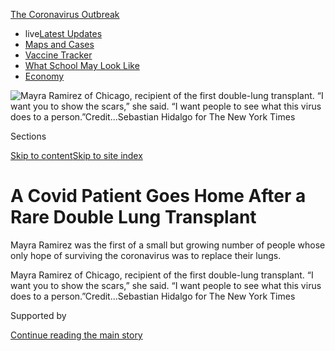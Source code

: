 <div id="app">

<div>

<div>

<div>

</div>

<div data-aria-hidden="false">

<div id="site-content" data-role="main">

<div>

<div class="css-1aor85t" style="opacity:0.000000001;z-index:-1;visibility:hidden">

<div class="css-1hqnpie">

<div class="css-epjblv">

<span class="css-17xtcya">[Health](/section/health)</span><span class="css-x15j1o">|</span><span class="css-fwqvlz">A
Covid Patient Goes Home After a Rare Double Lung
Transplant</span>

</div>

<div class="css-k008qs">

<div class="css-1iwv8en">

<span class="css-18z7m18"></span>

<div>

</div>

</div>

<span class="css-1n6z4y">https://nyti.ms/2CSlZ9O</span>

<div class="css-1705lsu">

<div class="css-4xjgmj">

<div class="css-4skfbu" data-role="toolbar" data-aria-label="Social Media Share buttons, Save button, and Comments Panel with current comment count" data-testid="share-tools">

  - 
  - 
  - 
  - 
    
    <div class="css-6n7j50">
    
    </div>

  - 
  - 

</div>

</div>

</div>

</div>

</div>

</div>

<div id="NYT_TOP_BANNER_REGION" class="css-11qgg8s">

<div>

<div id="styln-prism-menu-1592847958612" class="section interactive-content interactive-size-medium css-1du2ztb">

<div class="css-17ih8de interactive-body">

<div id="scroll-container" class="css-1gj85ro">

[<span class="styln-title-wrap"><span class="css-1pje3qr">The
Coronavirus</span><span class="css-1pje3qr">
Outbreak</span></span>](https://www.nytimes3xbfgragh.onion/news-event/coronavirus?action=click&pgtype=Article&state=default&region=TOP_BANNER&context=storylines_menu)

  - <span class="css-kqxiym" data-emphasize="true">live</span>[Latest
    Updates](https://www.nytimes3xbfgragh.onion/2020/08/02/world/coronavirus-updates.html?action=click&pgtype=Article&state=default&region=TOP_BANNER&context=storylines_menu)
  - [Maps and
    Cases](https://www.nytimes3xbfgragh.onion/interactive/2020/us/coronavirus-us-cases.html?action=click&pgtype=Article&state=default&region=TOP_BANNER&context=storylines_menu)
  - [Vaccine
    Tracker](https://www.nytimes3xbfgragh.onion/interactive/2020/science/coronavirus-vaccine-tracker.html?action=click&pgtype=Article&state=default&region=TOP_BANNER&context=storylines_menu)
  - [What School May Look
    Like](https://www.nytimes3xbfgragh.onion/interactive/2020/07/29/us/schools-reopening-coronavirus.html?action=click&pgtype=Article&state=default&region=TOP_BANNER&context=storylines_menu)
  - [Economy](https://www.nytimes3xbfgragh.onion/live/2020/07/31/business/stock-market-today-coronavirus?action=click&pgtype=Article&state=default&region=TOP_BANNER&context=storylines_menu)

</div>

</div>

</div>

</div>

</div>

<div id="fullBleedHeaderContent">

<div class="css-n4ws9g">

![<span class="css-16f3y1r e13ogyst0" data-aria-hidden="true">Mayra
Ramirez of Chicago, recipient of the first double-lung transplant. “I
want you to show the scars,” she said. “I want people to see what this
virus does to a
person.”</span><span class="css-cnj6d5 e1z0qqy90" itemprop="copyrightHolder"><span class="css-1ly73wi e1tej78p0">Credit...</span><span><span>Sebastian
Hidalgo for The New York
Times</span></span></span>](https://static01.graylady3jvrrxbe.onion/images/2020/08/02/science/02Virus-Lungtransplant1/merlin_175086177_1077d762-30a6-4bd9-84be-71fea068258a-articleLarge.jpg?quality=75&auto=webp&disable=upscale)

</div>

<div class="css-3z92zw">

<div class="css-6cn7ki">

<div class="NYTAppHideMasthead css-1bcu9v6 e1suatyy0">

<div class="section css-1o1qe8k e1suatyy2">

<div class="css-cu5p7t er09x8g0">

<div class="css-6n7j50">

</div>

<span class="css-1dv1kvn">Sections</span>

[Skip to content](#site-content)[Skip to site index](#site-index)

</div>

<div class="css-10698na e1huz5gh0">

</div>

</div>

</div>

<div class="css-1sojcmr ehdk2mb0">

# A Covid Patient Goes Home After a Rare Double Lung Transplant

</div>

Mayra Ramirez was the first of a small but growing number of people
whose only hope of surviving the coronavirus was to replace their lungs.

</div>

</div>

<div class="css-nwzfg5 e1gnum310">

<span class="css-1f9pvn2 health">Mayra Ramirez of Chicago, recipient of
the first double-lung transplant. “I want you to show the scars,” she
said. “I want people to see what this virus does to a
person.”</span><span class="css-cnj6d5 e1z0qqy90" itemprop="copyrightHolder"><span class="css-1ly73wi e1tej78p0">Credit...</span><span><span>Sebastian
Hidalgo for The New York Times</span></span></span>

</div>

<div id="sponsor-wrapper" class="css-1hyfx7x">

<div id="sponsor-slug" class="css-19vbshk">

Supported by

</div>

[Continue reading the main
story](#after-sponsor)

<div id="sponsor" class="ad sponsor-wrapper" style="text-align:center;height:100%;display:block">

</div>

<div id="after-sponsor">

</div>

</div>

<div class="css-1wx1auc e1gnum311">

<div class="css-18e8msd">

<div class="css-vp77d3 epjyd6m0">

<div class="css-1baulvz">

By [<span class="css-1baulvz last-byline" itemprop="name">Denise
Grady</span>](https://www.nytimes3xbfgragh.onion/by/denise-grady)

</div>

</div>

  - 
    
    <div class="css-ld3wwf e16638kd2">
    
    July 30,
    2020
    
    </div>

  - 
    
    <div class="css-4xjgmj">
    
    <div class="css-d8bdto" data-role="toolbar" data-aria-label="Social Media Share buttons, Save button, and Comments Panel with current comment count" data-testid="share-tools">
    
      - 
      - 
      - 
      - 
        
        <div class="css-6n7j50">
        
        </div>
    
      - 
      - 
    
    </div>
    
    </div>

</div>

</div>

</div>

<div class="section meteredContent css-1r7ky0e" name="articleBody" itemprop="articleBody">

<div class="css-1fanzo5 StoryBodyCompanionColumn">

<div class="css-53u6y8">

The last thing that Mayra Ramirez remembers from the emergency room at
Northwestern Memorial Hospital in Chicago is calling her family to say
she had Covid, was about to be put on a ventilator and needed her mother
to make medical decisions for her.

Ms. Ramirez, 28, did not wake up for more than six weeks. And then she
learned that on June 5, [she had become the first Covid
patient](https://www.nytimes3xbfgragh.onion/2020/06/11/health/coronavirus-lung-transplant.html?searchResultPosition=2)
in the United States to receive a double-lung transplant.

On Wednesday, she went home from the hospital.

Ms. Ramirez is one of a small but growing number of patients whose lungs
have been destroyed by the coronavirus, and whose only hope of survival
is a lung transplant.

“I’m pretty sure that if I had been at another center, they would have
just ended care and let me die,” she said in an interview on Wednesday.

</div>

</div>

<div class="css-1fanzo5 StoryBodyCompanionColumn">

<div class="css-53u6y8">

The surgery is considered a desperate measure reserved for people with
fatal, irreversible lung damage. Doctors do not want to remove a
person’s lungs if there is any chance they will heal. Over all, only
[about 2,700 lung transplants](https://unos.org/data/transplant-trends/)
were performed in the United States last year.

Patients must be sick enough to need a transplant, and yet also strong
enough to survive the operation, recover and get back on their feet.
With a new disease like Covid-19, doctors are still learning how to
strike that balance.

“It’s such a paradigm change,” said Ms. Ramirez’s surgeon, Dr. Ankit
Bharat. “Lung transplant has not been considered a treatment option for
an infectious disease, so people need to get a little bit more of a
comfort level with it.”

On July 5, he performed a similar operation on a second Covid patient,
Brian Kuhns, 62, from Lake Zurich, Ill.

Mr. Kuhns spent 100 days on life-support machines before receiving the
transplant. Before becoming ill, he had thought Covid was a hoax, his
wife, Nancy Kuhns, said, in a statement issued by the hospital.

</div>

</div>

<div class="css-1fanzo5 StoryBodyCompanionColumn">

<div class="css-53u6y8">

Mr. Kuhns said, “If my story can teach you one thing, it’s that Covid-19
isn’t a joke.”

Two more patients at Northwestern are awaiting transplants, one from
Chicago and one from Washington, D.C., said Dr. Bharat, who is the chief
of thoracic surgery and surgical director of the lung transplant
program.

<div id="NYT_MAIN_CONTENT_1_REGION" class="css-9tf9ac">

<div>

<div id="styln-covid-updates-world" class="section interactive-content interactive-size-medium css-1ftcdic">

<div class="css-17ih8de interactive-body">

<div id="styln-briefing-block" data-asset-id="QXJ0aWNsZTpueXQ6Ly9hcnRpY2xlLzhiMjRmNTQ0LWVhMmUtNTlmNC1hMDZiLTM0YWI3YTlmN2E4YQ==">

<div class="briefing-block-header-section">

# [Latest Updates: Global Coronavirus Outbreak](https://www.nytimes3xbfgragh.onion/2020/08/01/world/coronavirus-covid-19.html?action=click&pgtype=Article&state=default&region=MAIN_CONTENT_1&context=storylines_live_updates)

<div class="briefing-block-ts">

Updated 2020-08-02T17:52:35.962Z

</div>

</div>

  - [The U.S. reels as July cases more than double the total of any
    other
    month.](https://www.nytimes3xbfgragh.onion/2020/08/01/world/coronavirus-covid-19.html?action=click&pgtype=Article&state=default&region=MAIN_CONTENT_1&context=storylines_live_updates#link-34047410)
  - [Top U.S. officials work to break an impasse over the federal
    jobless
    benefit.](https://www.nytimes3xbfgragh.onion/2020/08/01/world/coronavirus-covid-19.html?action=click&pgtype=Article&state=default&region=MAIN_CONTENT_1&context=storylines_live_updates#link-780ec966)
  - [Its outbreak untamed, Melbourne goes into even greater
    lockdown.](https://www.nytimes3xbfgragh.onion/2020/08/01/world/coronavirus-covid-19.html?action=click&pgtype=Article&state=default&region=MAIN_CONTENT_1&context=storylines_live_updates#link-2bc8948)

<div class="briefing-block-footer">

<div class="briefing-block-footer-meta">

[See more
updates](https://www.nytimes3xbfgragh.onion/2020/08/01/world/coronavirus-covid-19.html?action=click&pgtype=Article&state=default&region=MAIN_CONTENT_1&context=storylines_live_updates)

</div>

<div class="briefing-block-briefinglinks">

<span>More live coverage:</span>
[Markets](https://www.nytimes3xbfgragh.onion/live/2020/07/31/business/stock-market-today-coronavirus?action=click&pgtype=Article&state=default&region=MAIN_CONTENT_1&context=storylines_live_updates)

</div>

</div>

</div>

</div>

</div>

</div>

</div>

A patient is to be flown in from Seattle next week, and the Northwestern
team is consulting on still another case with a medical group in
Washington, D.C. Other transplant centers are considering similar
surgeries, Dr. Bharat said.

Last Friday, a Covid patient transferred from another state underwent a
double lung transplant at the University of Florida Health Shands
Hospital in Gainesville, Dr. Tiago Machuca said.

While other centers have also sought to refer cases, most of the
patients had other serious medical problems that ruled them out, he
said.

</div>

</div>

<div class="css-79elbk" data-testid="photoviewer-wrapper">

<div class="css-z3e15g" data-testid="photoviewer-wrapper-hidden">

</div>

<div class="css-1a48zt4 ehw59r15" data-testid="photoviewer-children">

![<span class="css-16f3y1r e13ogyst0" data-aria-hidden="true">Dr. Ankit
Bharat during a check-up with Ms. Ramirez at Northwestern Medicine on
Wednesday.</span><span class="css-cnj6d5 e1z0qqy90" itemprop="copyrightHolder"><span class="css-1ly73wi e1tej78p0">Credit...</span><span>Sebastian
Hidalgo for The New York
Times</span></span>](https://static01.graylady3jvrrxbe.onion/images/2020/07/30/science/30VIRUS-LUNGTRANSPLANT2/merlin_175086201_3fc4747b-11e7-47c2-a10c-fc2d47cda571-articleLarge.jpg?quality=75&auto=webp&disable=upscale)

</div>

</div>

<div class="css-1fanzo5 StoryBodyCompanionColumn">

<div class="css-53u6y8">

In some cases, Dr. Bharat said, hospitals appeared to have waited too
long to recommend a transplant. One patient being referred to his center
seemed like a good candidate but then had major bleeding into the lungs
as well as kidney failure, and the surgery was no longer feasible.

“I think people need to recognize this option earlier and just start at
least talking about it before it gets to that point,” Dr. Bharat said.

</div>

</div>

<div class="css-1fanzo5 StoryBodyCompanionColumn">

<div class="css-53u6y8">

In some cases, he said, insurers’ reluctance to cover the surgery or to
pay for travel to transfer patients has led to delays.

“This is so new to our field,” Dr. Machuca said. “It will be a challenge
for physicians to determine which patients truly are candidates and
what’s the timing. We don’t want to do it too early when the patient
still can recover from Covid lung disease and resume with good quality
of life, but also you don’t want to miss the boat and have a patient
where it’s futile, the patient is too sick.”

He said that, in some cases, extensive rehabilitation has brought about
recovery in Covid patients who were being considered as possible
transplant candidates.

Because the extensive lung damage in Covid patients makes transplant
surgery especially difficult, most patients would be referred to major
transplant centers that are best equipped to perform the risky
operations and provide the intensive aftercare that patients need, the
surgeons said. Mr. Kuhns was transferred to Northwestern from another
health system.

</div>

</div>

<div class="css-a7yk8a e73j0it0">

<div class="css-1xdhyk6 erfvjey0">

<span class="css-1ly73wi e1tej78p0">Image</span>

<div class="css-zjzyr8">

<div data-testid="lazyimage-container" style="height:580px">

</div>

</div>

</div>

<span class="css-16f3y1r e13ogyst0" data-aria-hidden="true">Ms. Ramirez
wasn’t told for several days after her surgery that she had had a double
lung transplant.</span>

<div class="css-1xdhyk6 erfvjey0">

<span class="css-1ly73wi e1tej78p0">Image</span>

<div class="css-zjzyr8">

<div data-testid="lazyimage-container" style="height:580px">

</div>

</div>

</div>

<span class="css-16f3y1r e13ogyst0" data-aria-hidden="true">Ms. Ramirez
with her dog, Molly Monster, working from home on April 10, shortly
before she got ill.</span>

</div>

<div class="css-1fanzo5 StoryBodyCompanionColumn">

<div class="css-53u6y8">

Before she became ill, Ms. Ramirez, a paralegal for a law firm
specializing in immigration, was working from home and having her
groceries delivered. She was in good health, but had an autoimmune
condition, neuromyelitis optica, and took medication that suppressed her
immune system and might have made her more vulnerable to the coronavirus
infection.

She was ill for about two weeks, and consulted with a Covid hotline
about her symptoms. At one point, she headed to the hospital but then
turned back without going in. She dreaded the idea of being admitted,
and told herself she would recover.

</div>

</div>

<div class="css-1fanzo5 StoryBodyCompanionColumn">

<div class="css-53u6y8">

But on April 26, her temperature reached 105 degrees Fahrenheit, and she
was so weak that she fell when she tried to walk. A friend drove her to
the hospital. When doctors told her that she needed a ventilator, she
had no idea what they meant. She thought it meant some kind of fan, like
the word in Spanish.

“I thought I’d just be there for a couple of days, max, and get back to
my normal life,” she said.

But she spent six weeks on the ventilator, and also needed a machine to
provide oxygen directly into her
bloodstream.

<div id="NYT_MAIN_CONTENT_3_REGION" class="css-9tf9ac">

<div>

<div id="styln-prism-freeform-1594220623585" class="section interactive-content interactive-size-medium css-1ftcdic">

<div class="css-17ih8de interactive-body">

<div id="prism-freeform-block-62021" class="css-19mumt8" data-role="complementary" data-storyline="The Coronavirus Outbreak" data-truncated="true" tabindex="0">

<div class="css-a8d9oz">

<div class="css-eb027h">

[](https://www.nytimes3xbfgragh.onion/news-event/coronavirus?action=click&pgtype=Article&state=default&region=MAIN_CONTENT_3&context=storylines_faq)

### The Coronavirus Outbreak ›

#### Frequently Asked Questions

Updated July 27, 2020

  - #### Should I refinance my mortgage?
    
      - [It could be a good
        idea,](https://www.nytimes3xbfgragh.onion/article/coronavirus-money-unemployment.html?action=click&pgtype=Article&state=default&region=MAIN_CONTENT_3&context=storylines_faq)
        because mortgage rates have [never been
        lower.](https://www.nytimes3xbfgragh.onion/2020/07/16/business/mortgage-rates-below-3-percent.html?action=click&pgtype=Article&state=default&region=MAIN_CONTENT_3&context=storylines_faq)
        Refinancing requests have pushed mortgage applications to some
        of the highest levels since 2008, so be prepared to get in line.
        But defaults are also up, so if you’re thinking about buying a
        home, be aware that some lenders have tightened their standards.

  - #### What is school going to look like in September?
    
      - It is unlikely that many schools will return to a normal
        schedule this fall, requiring the grind of [online
        learning](https://www.nytimes3xbfgragh.onion/2020/06/05/us/coronavirus-education-lost-learning.html?action=click&pgtype=Article&state=default&region=MAIN_CONTENT_3&context=storylines_faq),
        [makeshift child
        care](https://www.nytimes3xbfgragh.onion/2020/05/29/us/coronavirus-child-care-centers.html?action=click&pgtype=Article&state=default&region=MAIN_CONTENT_3&context=storylines_faq)
        and [stunted
        workdays](https://www.nytimes3xbfgragh.onion/2020/06/03/business/economy/coronavirus-working-women.html?action=click&pgtype=Article&state=default&region=MAIN_CONTENT_3&context=storylines_faq)
        to continue. California’s two largest public school districts —
        Los Angeles and San Diego — said on July 13, that [instruction
        will be remote-only in the
        fall](https://www.nytimes3xbfgragh.onion/2020/07/13/us/lausd-san-diego-school-reopening.html?action=click&pgtype=Article&state=default&region=MAIN_CONTENT_3&context=storylines_faq),
        citing concerns that surging coronavirus infections in their
        areas pose too dire a risk for students and teachers. Together,
        the two districts enroll some 825,000 students. They are the
        largest in the country so far to abandon plans for even a
        partial physical return to classrooms when they reopen in
        August. For other districts, the solution won’t be an
        all-or-nothing approach. [Many
        systems](https://bioethics.jhu.edu/research-and-outreach/projects/eschool-initiative/school-policy-tracker/),
        including the nation’s largest, New York City, are devising
        [hybrid
        plans](https://www.nytimes3xbfgragh.onion/2020/06/26/us/coronavirus-schools-reopen-fall.html?action=click&pgtype=Article&state=default&region=MAIN_CONTENT_3&context=storylines_faq)
        that involve spending some days in classrooms and other days
        online. There’s no national policy on this yet, so check with
        your municipal school system regularly to see what is happening
        in your community.

  - #### Is the coronavirus airborne?
    
      - The coronavirus [can stay aloft for hours in tiny droplets in
        stagnant
        air](https://www.nytimes3xbfgragh.onion/2020/07/04/health/239-experts-with-one-big-claim-the-coronavirus-is-airborne.html?action=click&pgtype=Article&state=default&region=MAIN_CONTENT_3&context=storylines_faq),
        infecting people as they inhale, mounting scientific evidence
        suggests. This risk is highest in crowded indoor spaces with
        poor ventilation, and may help explain super-spreading events
        reported in meatpacking plants, churches and restaurants. [It’s
        unclear how often the virus is
        spread](https://www.nytimes3xbfgragh.onion/2020/07/06/health/coronavirus-airborne-aerosols.html?action=click&pgtype=Article&state=default&region=MAIN_CONTENT_3&context=storylines_faq)
        via these tiny droplets, or aerosols, compared with larger
        droplets that are expelled when a sick person coughs or sneezes,
        or transmitted through contact with contaminated surfaces, said
        Linsey Marr, an aerosol expert at Virginia Tech. Aerosols are
        released even when a person without symptoms exhales, talks or
        sings, according to Dr. Marr and more than 200 other experts,
        who [have outlined the evidence in an open letter to the World
        Health
        Organization](https://academic.oup.com/cid/article/doi/10.1093/cid/ciaa939/5867798).

  - #### What are the symptoms of coronavirus?
    
      - Common symptoms [include fever, a dry cough, fatigue and
        difficulty breathing or shortness of
        breath.](https://www.nytimes3xbfgragh.onion/article/symptoms-coronavirus.html?action=click&pgtype=Article&state=default&region=MAIN_CONTENT_3&context=storylines_faq)
        Some of these symptoms overlap with those of the flu, making
        detection difficult, but runny noses and stuffy sinuses are less
        common. [The C.D.C. has
        also](https://www.nytimes3xbfgragh.onion/2020/04/27/health/coronavirus-symptoms-cdc.html?action=click&pgtype=Article&state=default&region=MAIN_CONTENT_3&context=storylines_faq)
        added chills, muscle pain, sore throat, headache and a new loss
        of the sense of taste or smell as symptoms to look out for. Most
        people fall ill five to seven days after exposure, but symptoms
        may appear in as few as two days or as many as 14 days.

  - #### Does asymptomatic transmission of Covid-19 happen?
    
      - So far, the evidence seems to show it does. A widely cited
        [paper](https://www.nature.com/articles/s41591-020-0869-5)
        published in April suggests that people are most infectious
        about two days before the onset of coronavirus symptoms and
        estimated that 44 percent of new infections were a result of
        transmission from people who were not yet showing symptoms.
        Recently, a top expert at the World Health Organization stated
        that transmission of the coronavirus by people who did not have
        symptoms was “very rare,” [but she later walked back that
        statement.](https://www.nytimes3xbfgragh.onion/2020/06/09/world/coronavirus-updates.html?action=click&pgtype=Article&state=default&region=MAIN_CONTENT_3&context=storylines_faq#link-1f302e21)

<div id="styln-survey-component-62021" class="styln-survey-component" data-surveyname="faq" data-surveystoryline="coronavirus">

</div>

</div>

<div class="css-6mllg9">

</div>

<div class="css-pmm6ed">

<span class="css-5gimkt"></span>

</div>

</div>

</div>

</div>

</div>

</div>

</div>

“The entire time, I had nightmares,” she said.

Many of the nightmares involved drowning, her family saying goodbye, the
doctors telling her she was going to die.

The disease was relentless. Bacterial infections set in, scarring her
lungs and eating holes in them. The lung damage caused circulatory
problems that began to take a toll on her liver and heart.

The doctors told her family in North Carolina that it might be time to
come to Chicago to say goodbye, and her mother and two sisters made the
trip.

But Ms. Ramirez held on, cleared the coronavirus from her body and was
placed on the transplant list. Two days later, on June 5, she underwent
a grueling, 10-hour operation.

She woke scarred, bruised, desperately thirsty and unable to speak,
“with all these tubes coming out of me, and I just couldn’t recognize
my own body.”

</div>

</div>

<div class="css-1fanzo5 StoryBodyCompanionColumn">

<div class="css-53u6y8">

The nurses asked if she knew the date. She guessed early May. It was the
middle of June.

She was not told she’d had a lung transplant until several days after
she woke up.

“I couldn’t process it,” she said. “I was just struggling to breathe and
I was thirsty. It wasn’t until weeks later that I could be grateful, and
think there was a family out there who had lost
someone.”

</div>

</div>

<div class="css-79elbk" data-testid="photoviewer-wrapper">

<div class="css-z3e15g" data-testid="photoviewer-wrapper-hidden">

</div>

<div class="css-1a48zt4 ehw59r15" data-testid="photoviewer-children">

<div class="css-1xdhyk6 erfvjey0">

<span class="css-1ly73wi e1tej78p0">Image</span>

<div class="css-zjzyr8">

<div data-testid="lazyimage-container" style="height:257.77777777777777px">

</div>

</div>

</div>

<span class="css-16f3y1r e13ogyst0" data-aria-hidden="true">Ms. Ramirez
in the coronavirus I.C.U. at Northwestern Medicine in
May.</span><span class="css-cnj6d5 e1z0qqy90" itemprop="copyrightHolder"><span class="css-1ly73wi e1tej78p0">Credit...</span><span>Northwestern
Medicine</span></span>

</div>

</div>

<div class="css-1fanzo5 StoryBodyCompanionColumn">

<div class="css-53u6y8">

Because of concerns about infection, her family could not visit after
the surgery. At a news conference on Thursday, Ms. Ramirez said, “The
hardest part was going through this alone.”

She suffered from anxiety and panic attacks, she said. Eventually, the
rules were relaxed, and her mother could visit. But it was wrenching to
say goodbye each day.

Before her illness, she worked full-time and enjoyed running and playing
with her two small, scrappy dogs. Now, she still feels short of breath,
can walk only a short distance and needs help to shower and stand up
from a chair. The dogs were overjoyed at her homecoming, but their
energy was a bit much. Her mother, who lives in North Carolina, took
time away from her job at a meatpacking plant and traveled to Chicago to
help her recover.

Ms. Ramirez said she was learning to use her new lungs and getting
stronger every day.

She is looking forward to getting back to work, but she still has a way
to go. Her family is assisting her, and a friend started a [GoFundMe
page](https://www.gofundme.com/f/covid19-lung-transplant?utm_source=customer&utm_campaign=p_cp+share-sheet&utm_medium=copy_link-tip)
to help pay the bills.

</div>

</div>

<div class="css-1fanzo5 StoryBodyCompanionColumn">

<div class="css-53u6y8">

“I definitely feel like I have a purpose,” Ms. Ramirez said. “It may be
to help other people going through the same situation that I am, maybe
even just sharing my story and helping young people realize that if this
happened to me it could happen to them, and to protect themselves and
protect others around them who are more vulnerable. And to motivate and
help other centers around the world to realize that lung transplantation
is an option for terminally ill Covid patients.”

The outlook for Ms. Ramirez is good, Dr. Bharat said, because she is
young and healthy. She will be on anti-rejection medicines for the rest
of her life. Transplanted lungs can still be rejected, he said, but he
has seen some last 20 years. And patients may be able to receive a
second transplant.

“I think from now on she’ll continue to get stronger and stronger,” he
said. “She asked if she could go skydiving. We’ll probably get her there
in a few months.”

</div>

</div>

</div>

<div>

</div>

<div>

</div>

<div>

</div>

<div>

<div id="bottom-wrapper" class="css-1ede5it">

<div id="bottom-slug" class="css-l9onyx">

Advertisement

</div>

[Continue reading the main
story](#after-bottom)

<div id="bottom" class="ad bottom-wrapper" style="text-align:center;height:100%;display:block;min-height:90px">

</div>

<div id="after-bottom">

</div>

</div>

</div>

</div>

</div>

## Site Index

<div>

</div>

## Site Information Navigation

  - [© <span>2020</span> <span>The New York Times
    Company</span>](https://help.nytimes3xbfgragh.onion/hc/en-us/articles/115014792127-Copyright-notice)

<!-- end list -->

  - [NYTCo](https://www.nytco.com/)
  - [Contact
    Us](https://help.nytimes3xbfgragh.onion/hc/en-us/articles/115015385887-Contact-Us)
  - [Work with us](https://www.nytco.com/careers/)
  - [Advertise](https://nytmediakit.com/)
  - [T Brand Studio](http://www.tbrandstudio.com/)
  - [Your Ad
    Choices](https://www.nytimes3xbfgragh.onion/privacy/cookie-policy#how-do-i-manage-trackers)
  - [Privacy](https://www.nytimes3xbfgragh.onion/privacy)
  - [Terms of
    Service](https://help.nytimes3xbfgragh.onion/hc/en-us/articles/115014893428-Terms-of-service)
  - [Terms of
    Sale](https://help.nytimes3xbfgragh.onion/hc/en-us/articles/115014893968-Terms-of-sale)
  - [Site
    Map](https://spiderbites.nytimes3xbfgragh.onion)
  - [Help](https://help.nytimes3xbfgragh.onion/hc/en-us)
  - [Subscriptions](https://www.nytimes3xbfgragh.onion/subscription?campaignId=37WXW)

</div>

</div>

</div>

</div>
